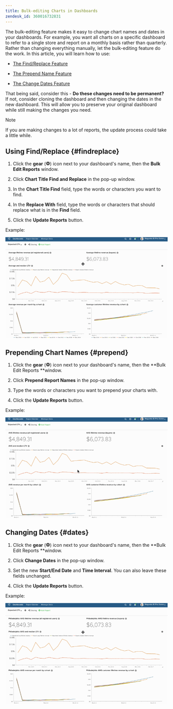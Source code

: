 ```yaml
---
title: Bulk-editing Charts in Dashboards
zendesk_id: 360016732831
---
```


The bulk-editing feature makes it easy to change chart names and dates in your dashboards. For example, you want all charts on a specific dashboard to refer to a single store and report on a monthly basis rather than quarterly. Rather than changing everything manually, let the bulk-editing feature do the work. In this article, you will learn how to use:

* [The Find/Replace Feature](../#findreplace)

* [The Prepend Name Feature](../#prepend)

* [The Change Dates Feature](../#dates)

That being said, consider this - **Do these changes need to be permanent?** If not, consider cloning the dashboard and then changing the dates in the new dashboard. This will allow you to preserve your original dashboard while still making the changes you need.

>[!NOTE]
>
>If you are making changes to a lot of reports, the update process could take a little while.

## Using Find/Replace {#findreplace}

1. Click the **gear** (![](../../assets/gear-icon.png)) icon next to your dashboard's name, then the **Bulk Edit Reports** window.

1. Click **Chart Title Find and Replace** in the pop-up window.

1. In the **Chart Title Find** field, type the words or characters you want to find.

1. In the **Replace With** field, type the words or characters that should replace what is in the **Find** field.

1. Click the **Update Reports** button.

Example:

![bulk edit](../../assets/bulk_edit.gif)

## Prepending Chart Names {#prepend}

1. Click the **gear** (![](../../assets/gear-icon.png)) icon next to your dashboard's name, then the **Bulk Edit Reports **window.

1. Click **Prepend Report Names** in the pop-up window.

1. Type the words or characters you want to prepend your charts with.

1. Click the **Update Reports** button.

Example:

![prepend](../../assets/prepend.gif)

## Changing Dates {#dates}

1. Click the **gear** (![](../../assets/gear-icon.png)) icon next to your dashboard's name, then the **Bulk Edit Reports **window.

1. Click **Change Dates** in the pop-up window.

1. Set the new **Start/End Date** and **Time Interval**. You can also leave these fields unchanged.

1. Click the **Update Reports** button.

Example:

![changing dates](../../assets/dates.gif)

